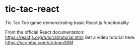 # tic-tac-react
Tic Tac Toe game demonstrating basic React.js functionality


From the official React documentation: https://reactjs.org/tutorial/tutorial.html 
Get a video tutorial here: https://scrimba.com/c/cbqm3SM
